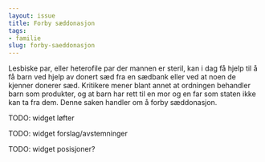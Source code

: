 ```yaml
---
layout: issue
title: Forby sæddonasjon
tags:
- familie
slug: forby-saeddonasjon
---
```


Lesbiske par, eller heterofile par der mannen er steril, kan i dag få hjelp til å få barn ved hjelp av donert sæd fra en sædbank eller ved at noen de kjenner donerer sæd. Kritikere mener blant annet at ordningen behandler barn som produkter, og at barn har rett til en mor og en far som staten ikke kan ta fra dem. Denne saken handler om å forby sæddonasjon.

TODO: widget løfter

TODO: widget forslag/avstemninger

TODO: widget posisjoner?

